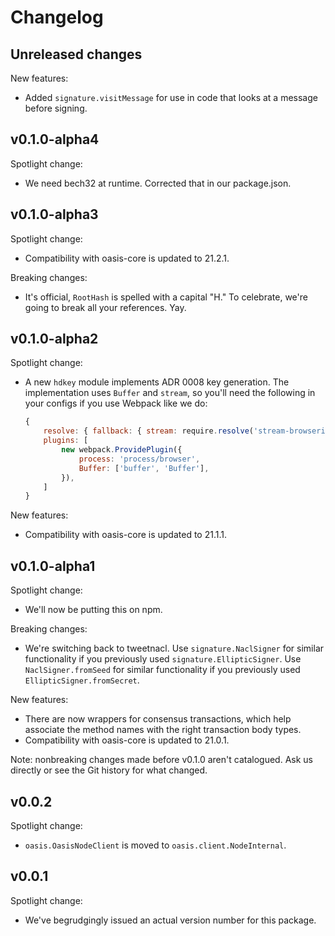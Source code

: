 # Changelog

## Unreleased changes

New features:

- Added `signature.visitMessage` for use in code that looks at a message
  before signing.

## v0.1.0-alpha4

Spotlight change:

- We need bech32 at runtime.
  Corrected that in our package.json.

## v0.1.0-alpha3

Spotlight change:

- Compatibility with oasis-core is updated to 21.2.1.

Breaking changes:

- It's official, `RootHash` is spelled with a capital "H."
  To celebrate, we're going to break all your references.
  Yay.

## v0.1.0-alpha2

Spotlight change:

- A new `hdkey` module implements ADR 0008 key generation.
  The implementation uses `Buffer` and `stream`, so you'll need the following
  in your configs if you use Webpack like we do:
  ```js
  {
      resolve: { fallback: { stream: require.resolve('stream-browserify') } },
      plugins: [
          new webpack.ProvidePlugin({
              process: 'process/browser',
              Buffer: ['buffer', 'Buffer'],
          }),
      ]
  }
  ```

New features:

- Compatibility with oasis-core is updated to 21.1.1.

## v0.1.0-alpha1

Spotlight change:

- We'll now be putting this on npm.

Breaking changes:

- We're switching back to tweetnacl.
  Use `signature.NaclSigner` for similar functionality if you previously used
  `signature.EllipticSigner`.
  Use `NaclSigner.fromSeed` for similar functionality if you previously used
  `EllipticSigner.fromSecret`.

New features:

- There are now wrappers for consensus transactions, which help associate the
  method names with the right transaction body types.
- Compatibility with oasis-core is updated to 21.0.1.

Note: nonbreaking changes made before v0.1.0 aren't catalogued.
Ask us directly or see the Git history for what changed.

## v0.0.2

Spotlight change:

- `oasis.OasisNodeClient` is moved to `oasis.client.NodeInternal`.

## v0.0.1

Spotlight change:

- We've begrudgingly issued an actual version number for this package.
